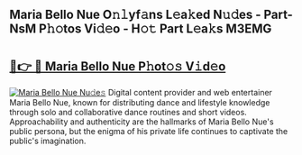 ## Maria Bello Nue O𝚗𝚕yf𝚊ns L𝚎a𝚔ed N𝚞𝚍es - Part-NsM P𝚑𝚘tos Vi𝚍𝚎o - H𝚘𝚝 Part L𝚎a𝚔s M3EMG

# <h2><a href="http://kfadrc.oniu.top/?m=Maria+Bello+Nue">🔗👉 🔴 Maria Bello Nue P𝚑ot𝚘𝚜 V𝚒d𝚎o</a></h2>

[![Maria Bello Nue Nu𝚍e𝚜](https://i.imgur.com/0qMVB7G.gif)](http://kfadrc.oniu.top/?m=Maria+Bello+Nue)
Digital content provider and web entertainer Maria Bello Nue, known for distributing dance and lifestyle knowledge through solo and collaborative dance routines and short videos. Approachability and authenticity are the hallmarks of Maria Bello Nue's public persona, but the enigma of his private life continues to captivate the public's imagination.  
